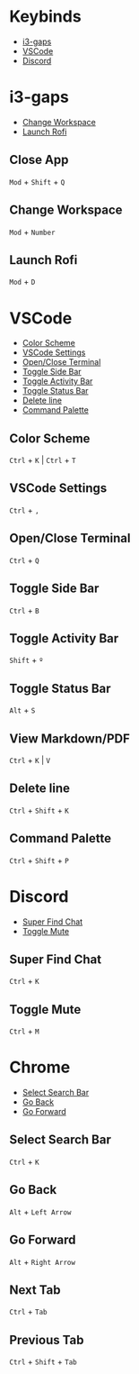 # Keybinds

- [i3-gaps](#i3-gaps)
- [VSCode](#VSCode)
- [Discord](#Discord)


# i3-gaps

- [Change Workspace](#Change-Workspace)
- [Launch Rofi](#Launch-Rofi)

## Close App
`Mod` + `Shift` + `Q`

## Change Workspace
`Mod` + `Number`

## Launch Rofi
`Mod` + `D`


# VSCode

- [Color Scheme](#Color-Scheme)
- [VSCode Settings](#VSCode-Settings)
- [Open/Close Terminal](#Open/Close-Terminal)
- [Toggle Side Bar](#Toggle-Side-Bar)
- [Toggle Activity Bar](#Toggle-Activity-Bar)
- [Toggle Status Bar](#Toggle-Status-Bar)
- [Delete line](#Delete-line)
- [Command Palette](#Command-Palette)


## Color Scheme
`Ctrl` + `K` | `Ctrl` + `T`

## VSCode Settings
`Ctrl` + `,`

## Open/Close Terminal
`Ctrl` + `Q`

## Toggle Side Bar
`Ctrl` + `B`

## Toggle Activity Bar
`Shift` + `º`

## Toggle Status Bar
`Alt` + `S`

## View Markdown/PDF
`Ctrl` + `K` | `V`

## Delete line
`Ctrl` + `Shift` + `K`

## Command Palette
`Ctrl` + `Shift` + `P`

# Discord

- [Super Find Chat](#Super-Find-Chat)
- [Toggle Mute](#Toggle-Mute)

## Super Find Chat
`Ctrl` + `K`

## Toggle Mute
`Ctrl` + `M`


# Chrome

- [Select Search Bar](#Select-Search-Bar)
- [Go Back](#open-terminal)
- [Go Forward](#open-terminal)

## Select Search Bar
`Ctrl` + `K`

## Go Back
`Alt` + `Left Arrow`

## Go Forward
`Alt` + `Right Arrow`

## Next Tab
`Ctrl` + `Tab`

## Previous Tab
`Ctrl` + `Shift` + `Tab`